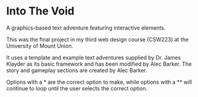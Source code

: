 # Into The Void
 A graphics-based text adventure featuring interactive elements.
 
 This was the final project in my third web design course (CSW223) at the University of Mount Union.
 
 It uses a template and example text adventures supplied by Dr. James Klayder as its basic framework and has been modified by Alec Barker. The story and gameplay sections are created by Alec Barker.
 
 Options with a * are the correct option to make, while options with a ** will continue to loop until the user selects the correct option.
